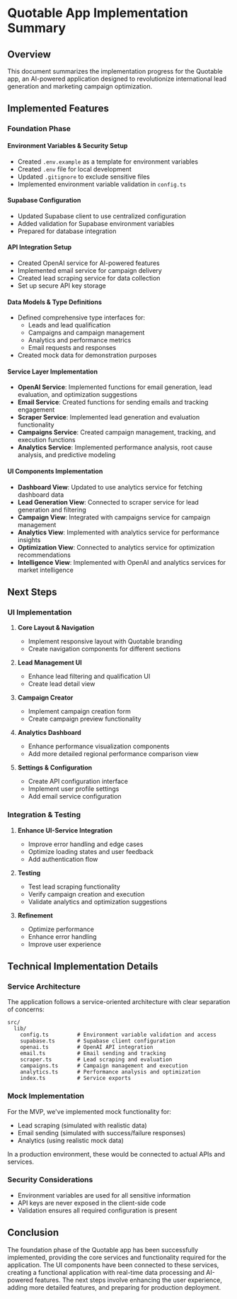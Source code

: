 # Quotable App Implementation Summary

## Overview

This document summarizes the implementation progress for the Quotable app, an AI-powered application designed to revolutionize international lead generation and marketing campaign optimization.

## Implemented Features

### Foundation Phase

#### Environment Variables & Security Setup
- Created `.env.example` as a template for environment variables
- Created `.env` file for local development
- Updated `.gitignore` to exclude sensitive files
- Implemented environment variable validation in `config.ts`

#### Supabase Configuration
- Updated Supabase client to use centralized configuration
- Added validation for Supabase environment variables
- Prepared for database integration

#### API Integration Setup
- Created OpenAI service for AI-powered features
- Implemented email service for campaign delivery
- Created lead scraping service for data collection
- Set up secure API key storage

#### Data Models & Type Definitions
- Defined comprehensive type interfaces for:
  - Leads and lead qualification
  - Campaigns and campaign management
  - Analytics and performance metrics
  - Email requests and responses
- Created mock data for demonstration purposes

#### Service Layer Implementation
- **OpenAI Service**: Implemented functions for email generation, lead evaluation, and optimization suggestions
- **Email Service**: Created functions for sending emails and tracking engagement
- **Scraper Service**: Implemented lead generation and evaluation functionality
- **Campaigns Service**: Created campaign management, tracking, and execution functions
- **Analytics Service**: Implemented performance analysis, root cause analysis, and predictive modeling

#### UI Components Implementation
- **Dashboard View**: Updated to use analytics service for fetching dashboard data
- **Lead Generation View**: Connected to scraper service for lead generation and filtering
- **Campaign View**: Integrated with campaigns service for campaign management
- **Analytics View**: Implemented with analytics service for performance insights
- **Optimization View**: Connected to analytics service for optimization recommendations
- **Intelligence View**: Implemented with OpenAI and analytics services for market intelligence

## Next Steps

### UI Implementation

1. **Core Layout & Navigation**
   - Implement responsive layout with Quotable branding
   - Create navigation components for different sections

2. **Lead Management UI**
   - Enhance lead filtering and qualification UI
   - Create lead detail view

3. **Campaign Creator**
   - Implement campaign creation form
   - Create campaign preview functionality

4. **Analytics Dashboard**
   - Enhance performance visualization components
   - Add more detailed regional performance comparison view

5. **Settings & Configuration**
   - Create API configuration interface
   - Implement user profile settings
   - Add email service configuration

### Integration & Testing

1. **Enhance UI-Service Integration**
   - Improve error handling and edge cases
   - Optimize loading states and user feedback
   - Add authentication flow

2. **Testing**
   - Test lead scraping functionality
   - Verify campaign creation and execution
   - Validate analytics and optimization suggestions

3. **Refinement**
   - Optimize performance
   - Enhance error handling
   - Improve user experience

## Technical Implementation Details

### Service Architecture

The application follows a service-oriented architecture with clear separation of concerns:

```
src/
  lib/
    config.ts         # Environment variable validation and access
    supabase.ts       # Supabase client configuration
    openai.ts         # OpenAI API integration
    email.ts          # Email sending and tracking
    scraper.ts        # Lead scraping and evaluation
    campaigns.ts      # Campaign management and execution
    analytics.ts      # Performance analysis and optimization
    index.ts          # Service exports
```

### Mock Implementation

For the MVP, we've implemented mock functionality for:
- Lead scraping (simulated with realistic data)
- Email sending (simulated with success/failure responses)
- Analytics (using realistic mock data)

In a production environment, these would be connected to actual APIs and services.

### Security Considerations

- Environment variables are used for all sensitive information
- API keys are never exposed in the client-side code
- Validation ensures all required configuration is present

## Conclusion

The foundation phase of the Quotable app has been successfully implemented, providing the core services and functionality required for the application. The UI components have been connected to these services, creating a functional application with real-time data processing and AI-powered features. The next steps involve enhancing the user experience, adding more detailed features, and preparing for production deployment.